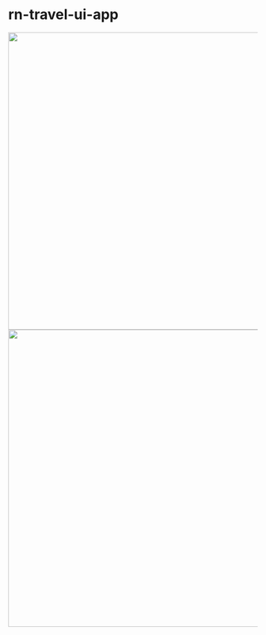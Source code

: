 # rn-travel-ui-app

<div>
<img height="600px" src="https://res.cloudinary.com/tuananh18/image/upload/v1631774240/hvtn5uwg2lbvv2ow6dbg.png" >
<img height="600px" src="https://res.cloudinary.com/tuananh18/image/upload/v1631774331/o2k2l6ymzeldrvl1wti7.png" >
</div>
